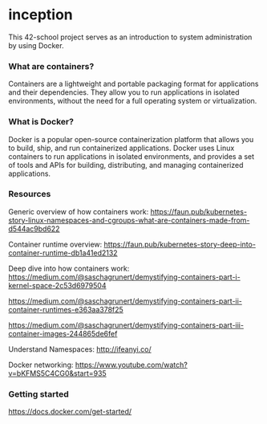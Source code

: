 # inception

This 42-school project serves as an introduction to system administration by using Docker.
### What are containers?

Containers are a lightweight and portable packaging format for applications and their dependencies. They allow you to run applications in isolated environments, without the need for a full operating system or virtualization.
### What is Docker?

Docker is a popular open-source containerization platform that allows you to build, ship, and run containerized applications. Docker uses Linux containers to run applications in isolated environments, and provides a set of tools and APIs for building, distributing, and managing containerized applications.
### Resources

Generic overview of how containers work: https://faun.pub/kubernetes-story-linux-namespaces-and-cgroups-what-are-containers-made-from-d544ac9bd622

Container runtime overview: https://faun.pub/kubernetes-story-deep-into-container-runtime-db1a41ed2132

Deep dive into how containers work: https://medium.com/@saschagrunert/demystifying-containers-part-i-kernel-space-2c53d6979504

https://medium.com/@saschagrunert/demystifying-containers-part-ii-container-runtimes-e363aa378f25

https://medium.com/@saschagrunert/demystifying-containers-part-iii-container-images-244865de6fef

Understand Namespaces: http://ifeanyi.co/

Docker networking: https://www.youtube.com/watch?v=bKFMS5C4CG0&start=935
### Getting started

https://docs.docker.com/get-started/
